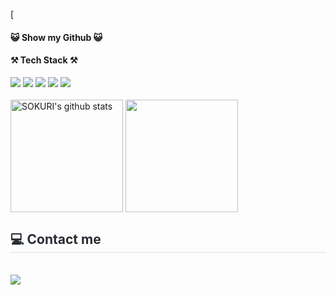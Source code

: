 [<h4>😺 Show my Github 😺</h4> 
<h4>⚒️ Tech Stack ⚒️</h4>
<div>
  <img src="https://img.shields.io/badge/figma-F24E1E?style=for-the-badge&logo=figma&logoColor=white">
  <img src="https://img.shields.io/badge/HTML5-E34F26?style=for-the-badge&logo=HTML5&logoColor=white"> 
  <img src="https://img.shields.io/badge/CSS3-1572B6?style=for-the-badge&logo=CSS3&logoColor=white"> 
  <img src="https://img.shields.io/badge/JavaScript-F7DF1E?style=for-the-badge&logo=JavaScript&logoColor=white"> 
  <img src="https://img.shields.io/badge/oracle-ff0000?style=for-the-badge&logo=oracle&logoColor=white">
</div>
<br>
<div>
  <a href="https://github.com/imysh578"><img align="center" style="height:180px" src="https://github-readme-stats.vercel.app/api?username=moonlight060426&show_icons=true&include_all_commits=true&theme=nord&hide_border=true" alt="SOKURI's github stats" /></a>
  <a href="https://github.com/imysh578"><img align="center" style="height:180px" src="https://github-readme-stats.vercel.app/api/top-langs/?username=moonlight060426&layout=compact&theme=nord&hide_border=true" /></a> 
</div>
<div style="text-align: left;">
    <h2 style="border-bottom: 1px solid #d8dee4; color: #282d33;"> 💻 Contact me </h2> <br> 
    <div style="text-align: left;"> <a href="https://www.instagram.com/lateamare?igsh=MTA2NmgzcXRidWU1ag%3D%3D&utm_source=qr"> <img src="https://img.shields.io/badge/Instagram-E4405F?style=for-the-badge&logo=Instagram&logoColor=white&link=" target="_blank> </a>
          </div>  <br> 
    <div style="text-align: left;">  </div> 
    </div>
<br>
